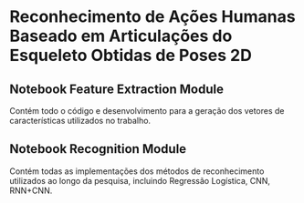 # Reconhecimento de Ações Humanas Baseado em Articulações do Esqueleto Obtidas de Poses 2D


## Notebook Feature Extraction Module

Contém todo o código e desenvolvimento para a geração dos vetores de características utilizados no trabalho.

## Notebook Recognition Module

Contém todas as implementações dos métodos de reconhecimento utilizados ao longo da pesquisa, incluindo Regressão Logística, CNN, RNN+CNN.
